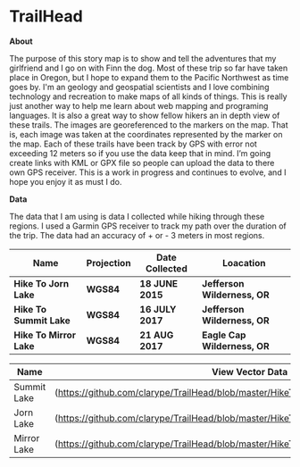 # TrailHead



**About**

The purpose of this story map is to show and tell the adventures that my girlfriend and I go on with Finn the dog. Most of these trip so far have taken place in Oregon, but I hope to expand them to the Pacific Northwest as time goes by. I'm an geology and geospatial scientists and I love combining technology and recreation to make maps of all kinds of things. This is really just another way to help me learn about web mapping and programing languages. It is also a great way to show fellow hikers an in depth view of these trails. The images are georeferenced to the markers on the map. That is, each image was taken at the coordinates represented by the marker on the map. Each of these trails have been track by GPS with error not exceeding 12 meters so if you use the data keep that in mind. I’m going create links with KML or GPX file so people can upload the data to there own GPS receiver. This is a work in progress and continues to evolve, and I hope you enjoy it as must I do.

**Data**

The data that I am using is data I collected while hiking through these regions. I used a Garmin GPS receiver to track my path over the duration of the trip. The data had an accuracy of  + or - 3 meters in most regions.

| Name                     | Projection | Date Collected   | Loacation                     |
| ------------------------ | ---------- | ---------------- | ----------------------------- |
| **Hike To Jorn Lake**    | **WGS84**  | **18 JUNE 2015** | **Jefferson Wilderness, OR**  |
| **Hike To Summit Lake**  | **WGS84**  | **16 JULY 2017** | **Jefferson Wilderness, OR**  |
| **Hike To Mirror Lake**  | **WGS84**  | **21 AUG 2017**  | **Eagle Cap Wilderness, OR**  |



|   Name     |  View Vector Data                                                 |
|------------|-------------------------------------------------------------------|
|Summit Lake | (https://github.com/clarype/TrailHead/blob/master/HikeToSummitLake/SummitLake.geojson) | 
|Jorn Lake   | (https://github.com/clarype/TrailHead/blob/master/HikeToJornLake/JornLake.geojson) |
|Mirror Lake | (https://github.com/clarype/TrailHead/blob/master/HikeToEagleCap/EagleCap.geojson)|
